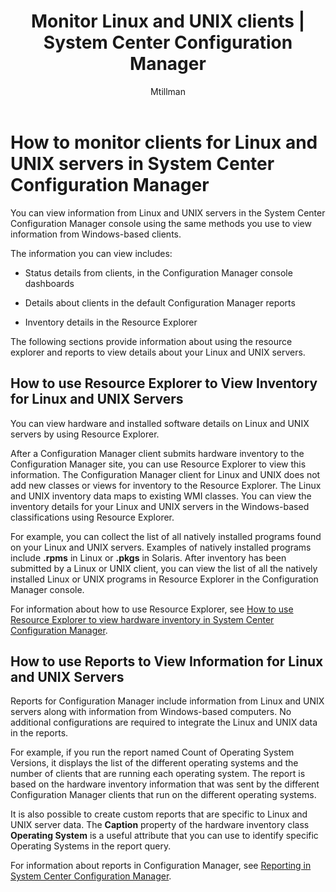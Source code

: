 ﻿---
title: "Monitor Linux and UNIX clients | System Center Configuration Manager"
ms.custom: na
ms.date: 12/08/2015
ms.prod: configuration-manager
ms.reviewer: na
ms.suite: na
ms.technology:
  - configmgr-client
ms.tgt_pltfrm: na
ms.topic: article
ms.assetid: d827cf91-b18f-4ee7-b538-24ba6f003ab9
caps.latest.revision: 6
author: Mtillman

---
# How to monitor clients for Linux and UNIX servers in System Center Configuration Manager
You can view information from Linux and UNIX servers in the System Center Configuration Manager console using the same methods you use to view information from Windows-based clients.  

 The information you can view includes:  

-   Status details from clients, in the Configuration Manager console dashboards  

-   Details about clients in the default Configuration Manager reports  

-   Inventory details in the Resource Explorer  

 The following sections provide information about using the resource explorer and reports to view details about your Linux and UNIX servers.  

##  <a name="BKMK_UseResourceExpforLnU"></a> How to use Resource Explorer to View Inventory for Linux and UNIX Servers  
 You can view hardware and installed software details on Linux and UNIX servers by using Resource Explorer.  

 After a Configuration Manager client submits hardware inventory to the Configuration Manager site, you can use Resource Explorer to view this information. The Configuration Manager client for Linux and UNIX does not add new classes or views for inventory to the Resource Explorer. The Linux and UNIX inventory data maps to existing WMI classes. You can view the inventory details for your Linux and UNIX servers in the Windows-based classifications using Resource Explorer.  

 For example, you can collect the list of all natively installed programs found on your Linux and UNIX servers. Examples of natively installed programs include **.rpms** in Linux or **.pkgs** in Solaris. After inventory has been submitted by a Linux or UNIX client, you can view the list of all the natively installed Linux or UNIX programs in Resource Explorer in the Configuration Manager console.  

 For information about how to use Resource Explorer, see [How to use Resource Explorer to view hardware inventory in System Center Configuration Manager](../../../core/clients/manage/inventory/use-resource-explorer-to-view-hardware-inventory.md).  

##  <a name="BKMK_UseReportsforLnU"></a> How to use Reports to View Information for Linux and UNIX Servers  
 Reports for Configuration Manager include information from Linux and UNIX servers along with information from Windows-based computers. No additional configurations are required to integrate the Linux and UNIX data in the reports.  

 For example, if you run the report named Count of Operating System Versions, it displays the list of the different operating systems and the number of clients that are running each operating system. The report is based on the hardware inventory information that was sent by the different Configuration Manager clients that run on the different operating systems.  

 It is also possible to create custom reports that are specific to Linux and UNIX server data. The **Caption** property of the hardware inventory class **Operating System** is a useful attribute that you can use to identify specific Operating Systems in the report query.  

 For information about reports in Configuration Manager, see [Reporting in System Center Configuration Manager](../../../core/servers/manage/reporting.md).  

